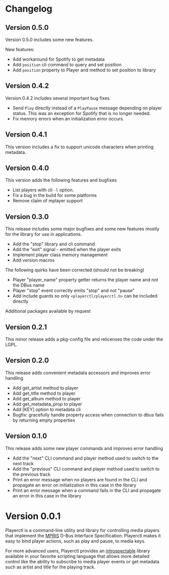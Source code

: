 # Changelog

## Version 0.5.0

Version 0.5.0 includes some new features.

New features:

- Add workaround for Spotify to get metadata
- Add `position` cli command to query and set position
- Add `position` property to Player and method to set position to
  library

## Version 0.4.2

Version 0.4.2 includes several important bug fixes.

- Send `Play` directly instead of a `PlayPause` message depending on player status. This was an exception for Spotify that is no longer needed.
- Fix memory errors when an initialization error occurs.

## Version 0.4.1

This version includes a fix to support unicode characters when printing metadata.

## Version 0.4.0

This version adds the following features and bugfixes

- List players with cli `-l` option.
- Fix a bug in the build for some platforms
- Remove claim of mplayer support

## Version 0.3.0

This release includes some major bugfixes and some new features mostly for the library for use in applications.

- Add the "stop" library and cli command
- Add the "exit" signal - emitted when the player exits
- Implement player class memory management
- Add version macros

The following quirks have been corrected (should not be breaking)

- Player "player_name" property getter returns the player name and not the DBus name
- Player "stop" event correctly emits "stop" and not "pause"
- Add include guards so only `<playerctl/playerctl.h>` can be included directly

Additional packages available by request

## Version 0.2.1

This minor release adds a pkg-config file and relicenses the code under the LGPL.

## Version 0.2.0

This release adds convenient metadata accessors and improves error handling

- Add get_artist method to player
- Add get_title method to player
- Add get_album method to player
- Add get_metadata_prop to player
- Add [KEY] option to metadata cli
- Bugfix: gracefully handle property access when connection to dbus fails by returning empty properties

## Version 0.1.0

This release adds some new player commands and improves error handling

- Add the "next" CLI command and player method used to switch to the next track
- Add the "previous" CLI command and player method used to switch to the previous track
- Print an error message when no players are found in the CLI and propagate an error on initialization in this case in the library
- Print an error message when a command fails in the CLI and propagate an error in this case in the library

# Version 0.0.1

Playerctl is a command-line utility and library for controlling media players that implement the [MPRIS](http://specifications.freedesktop.org/mpris-spec/latest/) D-Bus Interface Specification. Playerctl makes it easy to bind player actions, such as play and pause, to media keys.

For more advanced users, Playerctl provides an [introspectable](https://wiki.gnome.org/action/show/Projects/GObjectIntrospection) library available in your favorite scripting language that allows more detailed control like the ability to subscribe to media player events or get metadata such as artist and title for the playing track.
